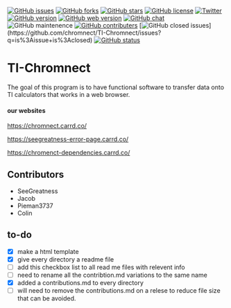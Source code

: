[![GitHub issues](https://img.shields.io/github/issues/chromnect/TI-Chromnect.svg?style=plastic)](https://github.com/chromnect/TI-Chromnect/issues)
[![GitHub forks](https://img.shields.io/github/forks/chromnect/TI-Chromnect.svg?style=flat-plastic)](https://github.com/chromnect/TI-Chromnect/network)
[![GitHub stars](https://img.shields.io/github/stars/chromnect/TI-Chromnect.svg?style=flat-plastic)](https://github.com/chromnect/TI-Chromnect/stargazers)
[![GitHub license](https://img.shields.io/badge/license-CC0-blue.svg?style=plastic)](https://raw.githubusercontent.com/chromnect/TI-Chromnect/master/LICENSE)
[![Twitter](https://img.shields.io/twitter/url/https/github.com/chromnect/TI-Chromnect.svg?style=social)](https://twitter.com/intent/tweet?text=Wow:&url=%5Bobject%20Object%5D)
[![GitHub version](https://img.shields.io/badge/project%20version-1.0-brightgreen.svg)](https://raw.githubusercontent.com/chromnect/TI-Chromnect/master/version.md)
[![GitHub web version](https://img.shields.io/badge/web%20version-1.0-brightgreen.svg)](https://raw.githubusercontent.com/chromnect/TI-Chromnect/master/web-version.md)
[![GitHub chat](https://img.shields.io/badge/chat-on%20gitter-blue.svg)](https://gitter.im/TI-Chromnect/Lobby)
![GitHub maintenence](https://img.shields.io/maintenance/yes/2017.svg?maxAge=2592000)
[![GitHub contributers](https://img.shields.io/github/contributors/chromnect/chromnect.svg)](https://github.com/chromnect/TI-Chromnect/graphs/contributors)
[![GitHub closed issues](https://img.shields.io/github/issues-closed/badges/chromnect.svg?)](https://github.com/chromnect/TI-Chromnect/issues?q=is%3Aissue+is%3Aclosed)
[![GitHub status](https://img.shields.io/pypi/status/chromnect.svg?maxAge=2592000)](https://github.com/chromnect/TI-Chromnect)


# TI-Chromnect
The goal of this program is to have functional software to transfer data onto TI calculators that works in a web browser.

#### our websites
https://chromnect.carrd.co/

https://seegreatness-error-page.carrd.co/

https://chromenct-dependencies.carrd.co/


## Contributors
- SeeGreatness
- Jacob
- Pieman3737
- Colin


## to-do
- [x] make a html template
- [x] give every directory a readme file
- [ ] add this checkbox list to all read me files with relevent info 
- [ ] need to rename all the contribtion.md variations to the same name
- [x] added a contributions.md to every directory 
- [ ] will need to remove the contributions.md on a relese to reduce file size that can be avoided.
